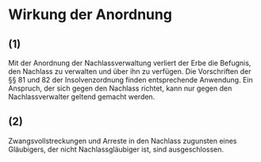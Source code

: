# Wirkung der Anordnung



## (1)

 Mit der Anordnung der Nachlassverwaltung verliert der Erbe die Befugnis, den Nachlass zu verwalten und über ihn zu verfügen. Die Vorschriften der §§ 81 und 82 der Insolvenzordnung finden entsprechende Anwendung. Ein Anspruch, der sich gegen den Nachlass richtet, kann nur gegen den Nachlassverwalter geltend gemacht werden.

## (2)

 Zwangsvollstreckungen und Arreste in den Nachlass zugunsten eines Gläubigers, der nicht Nachlassgläubiger ist, sind ausgeschlossen. 

